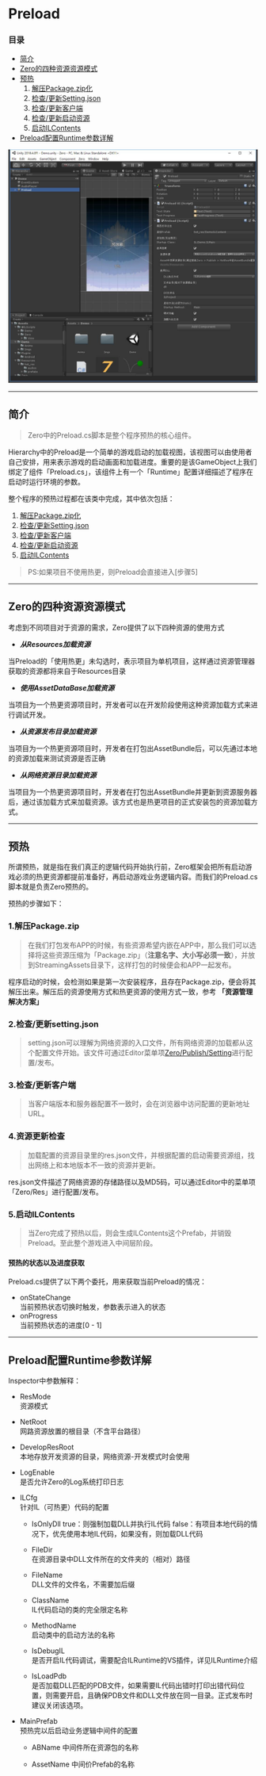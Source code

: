 # Preload

### 目录
- [简介](#简介)
- [Zero的四种资源资源模式](#Zero的四种资源资源模式)
- [预热](#预热)
    1. [解压Package.zip化](#1.解压Package.zip)
    2. [检查/更新Setting.json](#2.检查/更新setting.json)
    3. [检查/更新客户端](#3.检查/更新客户端)
    4. [检查/更新启动资源](#4.检查/更新启动资源)
    5. [启动ILContents](#5.启动ILContents)
- [Preload配置Runtime参数详解](#Preload配置Runtime参数详解)

![](Imgs/preload_inspector.jpg)

---

## 简介

> Zero中的Preload.cs脚本是整个程序预热的核心组件。

Hierarchy中的Preload是一个简单的游戏启动的加载视图，该视图可以由使用者自己安排，用来表示游戏的启动画面和加载进度。重要的是该GameObject上我们绑定了组件「Preload.cs」，该组件上有一个「Runtime」配置详细描述了程序在启动时运行环境的参数。

整个程序的预热过程都在该类中完成，其中依次包括：

1. [解压Package.zip化](#1.解压Package.zip)
2. [检查/更新Setting.json](#2.检查/更新setting.json)
3. [检查/更新客户端](#3.检查/更新客户端)
4. [检查/更新启动资源](#4.检查/更新启动资源)
5. [启动ILContents](#5.启动ILContents)

>PS:如果项目不使用热更，则Preload会直接进入[步骤5]

---

## Zero的四种资源资源模式

考虑到不同项目对于资源的需求，Zero提供了以下四种资源的使用方式

- ***从Resources加载资源***
 
当Preload的「使用热更」未勾选时，表示项目为单机项目，这样通过资源管理器获取的资源都将来自于Resources目录

- ***使用AssetDataBase加载资源***

当项目为一个热更资源项目时，开发者可以在开发阶段使用这种资源加载方式来进行调试开发。

- ***从资源发布目录加载资源***

当项目为一个热更资源项目时，开发者在打包出AssetBundle后，可以先通过本地的资源加载来测试资源是否正确

- ***从网络资源目录加载资源***

当项目为一个热更资源项目时，开发者在打包出AssetBundle并更新到资源服务器后，通过该加载方式来加载资源。该方式也是热更项目的正式安装包的资源加载方式。

---

## 预热
所谓预热，就是指在我们真正的逻辑代码开始执行前，Zero框架会把所有启动游戏必须的热更资源都提前准备好，再启动游戏业务逻辑内容。而我们的Preload.cs脚本就是负责Zero预热的。

预热的步骤如下：

### 1.解压Package.zip
>在我们打包发布APP的时候，有些资源希望内嵌在APP中，那么我们可以选择将这些资源压缩为「Package.zip」（**注意名字、大小写必须一致**），并放到StreamingAssets目录下，这样打包的时候便会和APP一起发布。

程序启动的时候，会检测如果是第一次安装程序，且存在Package.zip，便会将其解压出来。解压后的资源使用方式和热更资源的使用方式一致，参考 **「资源管理解决方案」**

### 2.检查/更新setting.json
>setting.json可以理解为网络资源的入口文件，所有网络资源的加载都从这个配置文件开始。该文件可通过Editor菜单项[Zero/Publish/Setting](PublishEditor.md)进行配置/发布。

### 3.检查/更新客户端
>当客户端版本和服务器配置不一致时，会在浏览器中访问配置的更新地址URL。

### 4.资源更新检查
>加载配置的资源目录里的res.json文件，并根据配置的启动需要资源组，找出网络上和本地版本不一致的资源并更新。

res.json文件描述了网络资源的存储路径以及MD5码，可以通过Editor中的菜单项「Zero/Res」进行配置/发布。

### 5.启动ILContents
>当Zero完成了预热以后，则会生成ILContents这个Prefab，并销毁Preload。至此整个游戏进入中间层阶段。

#### 预热的状态以及进度获取

Preload.cs提供了以下两个委托，用来获取当前Preload的情况：
- onStateChange  
当前预热状态切换时触发，参数表示进入的状态
- onProgress  
当前预热状态的进度[0 - 1]

---

## Preload配置Runtime参数详解
Inspector中参数解释：

- ResMode  
资源模式

- NetRoot  
网路资源放置的根目录（不含平台路径）

- DevelopResRoot  
本地存放开发资源的目录，网络资源-开发模式时会使用

- LogEnable  
是否允许Zero的Log系统打印日志

- ILCfg  
针对IL（可热更）代码的配置

    - IsOnlyDll 
    true：则强制加载DLL并执行IL代码  false：有项目本地代码的情况下，优先使用本地IL代码，如果没有，则加载DLL代码
    
    - FileDir  
    在资源目录中DLL文件所在的文件夹的（相对）路径
    
    - FileName  
    DLL文件的文件名，不需要加后缀
    
    - ClassName  
    IL代码启动的类的完全限定名称
    
    - MethodName  
    启动类中的启动方法的名称
    
    - IsDebugIL  
    是否开启IL代码调试，需要配合ILRuntime的VS插件，详见ILRuntime介绍
    
    - IsLoadPdb  
    是否加载DLL匹配的PDB文件，如果需要IL代码出错时打印出错代码位置，则需要开启，且确保PDB文件和DLL文件放在同一目录。正式发布时建议关闭该选项。

 - MainPrefab    
 预热完以后启动业务逻辑中间件的配置

    - ABName
    中间件所在资源包的名称
    
    - AssetName
    中间价Prefab的名称
    
    
    